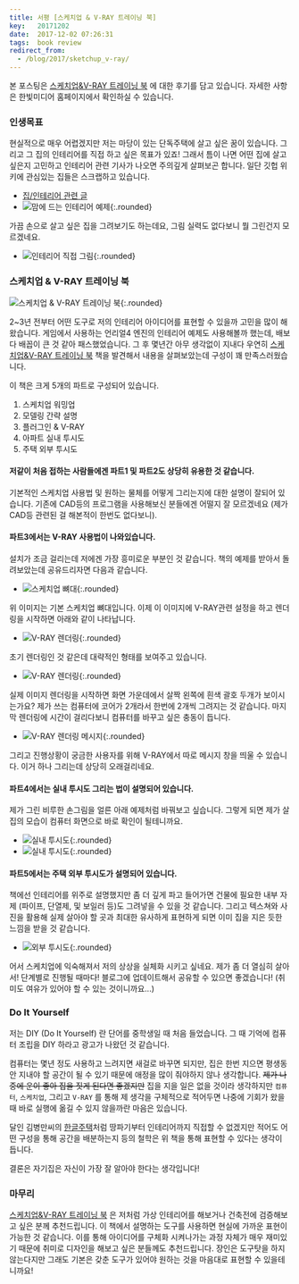 ```yaml
---
title: 서평 [스케치업 & V-RAY 트레이닝 북]
key:   20171202
date:  2017-12-02 07:26:31
tags:  book review
redirect_from:
  - /blog/2017/sketchup_v-ray/
---
```


본 포스팅은 [스케치업&V-RAY 트레이닝 북] 에 대한 후기를 담고 있습니다.
자세한 사항은 한빛미디어 홈페이지에서 확인하실 수 있습니다.

### 인생목표

현실적으로 매우 어렵겠지만 저는 마당이 있는 단독주택에 살고 싶은 꿈이 있습니다.
그리고 그 집의 인테리어를 직접 하고 싶은 목표가 있죠!
그래서 틈이 나면 어떤 집에 살고 싶은지 고민하고 인테리어 관련 기사가 나오면 주의깊게 살펴보곤 합니다.
일단 깃헙 위키에 관심있는 집들은 스크랩하고 있습니다.

- [집/인테리어 관련 글](https://github.com/hyunjong-lee/studies/wiki/_house)
- ![맘에 드는 인테리어 예제](/assets/images/sketchup_v-ray/interior_good_example.jpg){:.rounded}

<!--more-->

가끔 손으로 살고 싶은 집을 그려보기도 하는데요, 그림 실력도 없다보니 뭘 그린건지 모르겠네요.

- ![인테리어 직접 그림](/assets/images/sketchup_v-ray/interior_handdraw.jpg){:.rounded}


### 스케치업 & V-RAY 트레이닝 북

![스케치업 & V-RAY 트레이닝 북](/assets/images/sketchup_v-ray/book_cover.jpg){:.rounded}

2~3년 전부터 어떤 도구로 저의 인테리어 아이디어를 표현할 수 있을까 고민을 많이 해왔습니다.
게임에서 사용하는 언리얼4 엔진의 인테리어 예제도 사용해볼까 했는데, 배보다 배꼽이 큰 것 같아 패스했었습니다.
그 후 몇년간 아무 생각없이 지내다 우연히 [스케치업&V-RAY 트레이닝 북] 책을 발견해서 내용을 살펴보았는데 구성이 꽤 만족스러웠습니다.


이 책은 크게 5개의 파트로 구성되어 있습니다.

1. 스케치업 워밍업
2. 모델링 간략 설명
3. 플러그인 & V-RAY
4. 아파트 실내 투시도
5. 주택 외부 투시도

#### 저같이 처음 접하는 사람들에겐 파트1 및 파트2도 상당히 유용한 것 같습니다.
기본적인 스케치업 사용법 및 원하는 물체를 어떻게 그리는지에 대한 설명이 잘되어 있습니다. 
기존에 CAD등의 프로그램을 사용해보신 분들에겐 어떨지 잘 모르겠네요 (제가 CAD등 관련된 걸 해본적이 한번도 없다보니).

#### 파트3에서는 V-RAY 사용법이 나와있습니다.
설치가 조금 걸리는데 저에겐 가장 흥미로운 부분인 것 같습니다.
책의 예제를 받아서 돌려보았는데 공유드리자면 다음과 같습니다.

- ![스케치업 뼈대](/assets/images/sketchup_v-ray/room_before_vray.jpg){:.rounded}

위 이미지는 기본 스케치업 뼈대입니다.
이제 이 이미지에 V-RAY관련 설정을 하고 렌더링을 시작하면 아래와 같이 나타납니다.

- ![V-RAY 렌더링](/assets/images/sketchup_v-ray/room_vraying.jpg){:.rounded}

초기 렌더링인 것 같은데 대략적인 형태를 보여주고 있습니다.

- ![V-RAY 렌더링](/assets/images/sketchup_v-ray/room_vraying_3.jpg){:.rounded}

실제 이미지 렌더링을 시작하면 화면 가운데에서 살짝 왼쪽에 흰색 괄호 두개가 보이시는가요?
제가 쓰는 컴퓨터에 코어가 2개라서 한번에 2개씩 그려지는 것 같습니다.
마지막 렌더링에 시간이 걸리다보니 컴퓨터를 바꾸고 싶은 충동이 듭니다.

- ![V-RAY 렌더링 메시지](/assets/images/sketchup_v-ray/room_vraying_message.jpg){:.rounded}

그리고 진행상황이 궁금한 사용자를 위해 V-RAY에서 따로 메시지 창을 띄울 수 있습니다.
이거 하나 그리는데 상당히 오래걸리네요.


#### 파트4에서는 실내 투시도 그리는 법이 설명되어 있습니다.
제가 그린 비루한 손그림을 얼른 아래 예제처럼 바꿔보고 싶습니다.
그렇게 되면 제가 살 집의 모습이 컴퓨터 화면으로 바로 확인이 될테니까요.

- ![실내 투시도](/assets/images/sketchup_v-ray/floor_plan.jpg){:.rounded} 
- ![실내 투시도](/assets/images/sketchup_v-ray/floor_plan_2.jpg){:.rounded}


#### 파트5에서는 주택 외부 투시도가 설명되어 있습니다.
책에선 인테리어를 위주로 설명했지만 좀 더 깊게 파고 들어가면 건물에 필요한 내부 자제 (파이프, 단열제, 및 보일러 등)도 그려넣을 수 있을 것 같습니다.
그리고 텍스쳐와 사진을 활용해 실제 살아야 할 곳과 최대한 유사하게 표현하게 되면 이미 집을 지은 듯한 느낌을 받을 것 같습니다.

- ![외부 투시도](/assets/images/sketchup_v-ray/building.jpg){:.rounded}


어서 스케치업에 익숙해져서 저의 상상을 실체화 시키고 싶네요.
제가 좀 더 열심히 살아서! 단계별로 진행될 때마다! 블로그에 업데이트해서 공유할 수 있으면 좋겠습니다! (취미도 여유가 있어야 할 수 있는 것이니까요...)


### Do It Yourself

저는 DIY (Do It Yourself) 란 단어를 중학생일 때 처음 들었습니다.
그 때 기억에 컴퓨터 조립을 DIY 하라고 광고가 나왔던 것 같습니다.

컴퓨터는 몇년 정도 사용하고 느려지면 새걸로 바꾸면 되지만, 집은 한번 지으면 평생동안 지내야 할 공간이 될 수 있기 때문에 애정을 많이 줘야하지 않나 생각합니다.
<del>제가 나중에 운이 좋아 집을 짓게 된다면 좋겠지만</del> 집을 지을 일은 없을 것이라 생각하지만 `컴퓨터`, `스케치업`, 그리고 `V-RAY` 를 통해 제 생각을 구체적으로 적어두면 나중에 기회가 왔을 때 바로 실행에 옮길 수 있지 않을까란 마음은 있습니다.

달인 김병만씨의 [한글주택](http://hangeulhouse.co.kr/hongbo/hanmedia/view/588832301539cbd53f0469e1)처럼 땅파기부터 인테리어까지 직접할 수 없겠지만 적어도 어떤 구성을 통해 공간을 배분하는지 등의 철학은 위 책을 통해 표현할 수 있다는 생각이 듭니다.

결론은 자기집은 자신이 가장 잘 알아야 한다는 생각입니다!


### 마무리

[스케치업&V-RAY 트레이닝 북] 은 저처럼 가상 인테리어를 해보거나 건축전에 검증해보고 싶은 분께 추천드립니다.
이 책에서 설명하는 도구를 사용하면 현실에 가까운 표현이 가능한 것 같습니다.
이를 통해 아이디어를 구체화 시켜나가는 과정 자체가 매우 재미있기 때문에 취미로 디자인을 해보고 싶은 분들께도 추천드립니다.
장인은 도구탓을 하지 않는다지만 그래도 기본은 갖춘 도구가 있어야 원하는 것을 마음대로 표현할 수 있을테니까요!



[스케치업&V-RAY 트레이닝 북]: http://www.hanbit.co.kr/store/books/look.php?p_code=B7809647538
